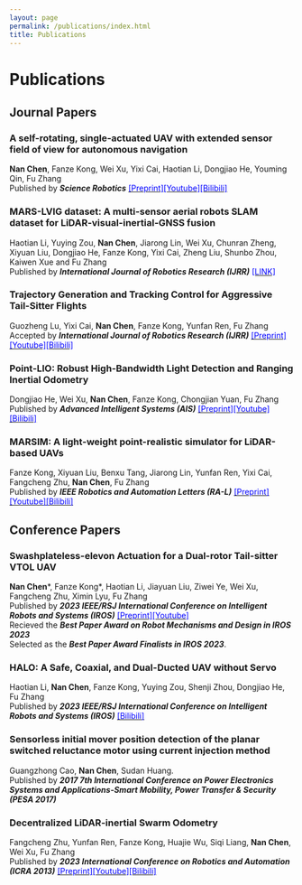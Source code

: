 ```yaml
---
layout: page
permalink: /publications/index.html
title: Publications
---
```


# Publications

## Journal Papers

### A self-rotating, single-actuated UAV with extended sensor field of view for autonomous navigation
**Nan Chen**, Fanze Kong, Wei Xu, Yixi Cai, Haotian Li, Dongjiao He, Youming Qin, Fu Zhang
<br>Published by ***Science Robotics*** [<font color=blue>[Preprint]</font>](https://mars.hku.hk/papers/scirobotics.ade4538_.pdf)[<font color=blue>[Youtube]</font>](https://youtu.be/lrEJnJrRJsQ?si=AjWy0GhPUC-1RrOC)[<font color=blue>[Bilibili]</font>](https://www.bilibili.com/video/BV1Ro4y1i7mE)


### MARS-LVIG dataset: A multi-sensor aerial robots SLAM dataset for LiDAR-visual-inertial-GNSS fusion
Haotian Li, Yuying Zou, **Nan Chen**, Jiarong Lin, Wei Xu, Chunran Zheng, Xiyuan Liu, Dongjiao He, Fanze Kong, Yixi Cai, Zheng Liu, Shunbo Zhou, Kaiwen Xue and Fu Zhang
<br>Published by ***International Journal of Robotics Research (IJRR)*** [<font color=blue>[LINK]</font>](https://mars.hku.hk/dataset.html)

### Trajectory Generation and Tracking Control for Aggressive Tail-Sitter Flights
Guozheng Lu, Yixi Cai, **Nan Chen**, Fanze Kong, Yunfan Ren, Fu Zhang
<br>Accepted by ***International Journal of Robotics Research (IJRR)*** [<font color=blue>[Preprint]</font>](https://arxiv.org/pdf/2212.11552.pdf)[<font color=blue>[Youtube]</font>](https://youtu.be/2x_bLbVuyrk?si=on8mgj96K2cthpsA)[<font color=blue>[Bilibili]</font>](https://www.bilibili.com/video/BV1Z84y1s7BR)


### Point‐LIO: Robust High‐Bandwidth Light Detection and Ranging Inertial Odometry 
Dongjiao He, Wei Xu, **Nan Chen**, Fanze Kong, Chongjian Yuan, Fu Zhang
<br>Published by ***Advanced Intelligent Systems (AIS)*** [<font color=blue>[Preprint]</font>](https://onlinelibrary.wiley.com/doi/epdf/10.1002/aisy.202200459)[<font color=blue>[Youtube]</font>](https://youtu.be/oS83xUs42Uw?si=aHDnNhM_4xNcFXU-)[<font color=blue>[Bilibili]</font>](https://www.bilibili.com/video/BV1xL411R7Yq)


### MARSIM: A light-weight point-realistic simulator for LiDAR-based UAVs
Fanze Kong, Xiyuan Liu, Benxu Tang, Jiarong Lin, Yunfan Ren, Yixi Cai, Fangcheng Zhu, **Nan Chen**, Fu Zhang
<br>Published by ***IEEE Robotics and Automation Letters (RA-L)*** [<font color=blue>[Preprint]</font>](https://arxiv.org/abs/2211.10716.pdf)[<font color=blue>[Youtube]</font>](https://youtu.be/hiRtcq-5lN0?si=ELwVtgSFala3ncQU)[<font color=blue>[Bilibili]</font>](https://www.bilibili.com/video/BV1M84y117KG)




## Conference Papers

### Swashplateless-elevon Actuation for a Dual-rotor Tail-sitter VTOL UAV
**Nan Chen**\*, Fanze Kong\*, Haotian Li, Jiayuan Liu, Ziwei Ye, Wei Xu, Fangcheng Zhu, Ximin Lyu, Fu Zhang
<br>Published by ***2023 IEEE/RSJ International Conference on Intelligent Robots and Systems (IROS)*** [<font color=blue>[Preprint]</font>](https://arxiv.org/abs/2309.13559.pdf)[<font color=blue>[Youtube]</font>](https://youtu.be/Sx9Rk4Zf7sQ?si=-JGP7CZFW_FYLHKX)
<br>Recieved the ***Best Paper Award on Robot Mechanisms and Design in IROS 2023***
<br>Selected as the ***Best Paper Award Finalists in IROS 2023***.

### HALO: A Safe, Coaxial, and Dual-Ducted UAV without Servo
Haotian Li, **Nan Chen**, Fanze Kong, Yuying Zou, Shenji Zhou, Dongjiao He, Fu Zhang
<br>Published by ***2023 IEEE/RSJ International Conference on Intelligent Robots and Systems (IROS)*** [<font color=blue>[Bilibili]</font>](https://www.bilibili.com/video/BV1ys4y1L7eG)

### Sensorless initial mover position detection of the planar switched reluctance motor using current injection method
Guangzhong Cao, **Nan Chen**, Sudan Huang. 
<br>Published by ***2017 7th International Conference on Power Electronics Systems and Applications-Smart Mobility, Power Transfer & Security (PESA 2017)***

### Decentralized LiDAR-inertial Swarm Odometry
Fangcheng Zhu, Yunfan Ren, Fanze Kong, Huajie Wu, Siqi Liang, **Nan Chen**, Wei Xu, Fu Zhang
<br>Published by ***2023 International Conference on Robotics and Automation (ICRA 2013)*** [<font color=blue>[Preprint]</font>](https://arxiv.org/abs/2209.06628.pdf)[<font color=blue>[Youtube]</font>](https://youtu.be/MxeoKVXrmEs?si=THjCu3x7MQKRYndr)[<font color=blue>[Bilibili]</font>](https://www.bilibili.com/video/BV1dg411m7Co)

